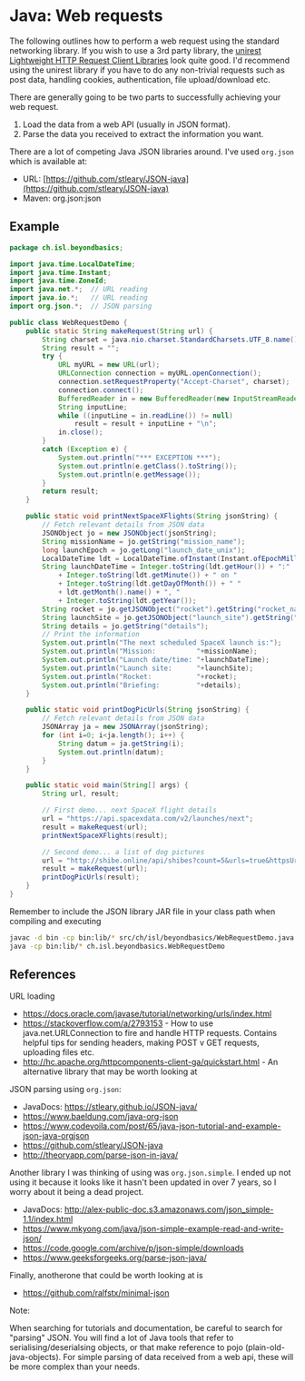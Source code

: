 # Java: Web requests

The following outlines how to perform a web request using the standard networking library. If you wish to use a 3rd party library, the [unirest Lightweight HTTP Request Client Libraries](http://unirest.io/java.html) look quite good. I'd recommend using the unirest library if you have to do any non-trivial requests such as post data, handling cookies, authentication, file upload/download etc.

There are generally going to be two parts to successfully achieving your web request.

1. Load the data from a web API (usually in JSON format).
2. Parse the data you received to extract the information you want.

There are a lot of competing Java JSON libraries around. I've used `org.json` which is available at:

* URL: [https://github.com/stleary/JSON-java](https://github.com/stleary/JSON-java)
* Maven: org.json:json

## Example

```java
package ch.isl.beyondbasics;

import java.time.LocalDateTime;
import java.time.Instant;
import java.time.ZoneId;
import java.net.*;  // URL reading 
import java.io.*;   // URL reading
import org.json.*;  // JSON parsing

public class WebRequestDemo {
    public static String makeRequest(String url) {
        String charset = java.nio.charset.StandardCharsets.UTF_8.name();
        String result = "";
        try {
            URL myURL = new URL(url);
            URLConnection connection = myURL.openConnection();
            connection.setRequestProperty("Accept-Charset", charset);
            connection.connect();
            BufferedReader in = new BufferedReader(new InputStreamReader(connection.getInputStream()));
            String inputLine;
            while ((inputLine = in.readLine()) != null)
                result = result + inputLine + "\n";
            in.close();
        } 
        catch (Exception e) { 
            System.out.println("*** EXCEPTION ***");
            System.out.println(e.getClass().toString());
            System.out.println(e.getMessage());
        } 
        return result;
    }

    public static void printNextSpaceXFlights(String jsonString) {
        // Fetch relevant details from JSON data
        JSONObject jo = new JSONObject(jsonString);
        String missionName = jo.getString("mission_name");
        long launchEpoch = jo.getLong("launch_date_unix");
        LocalDateTime ldt = LocalDateTime.ofInstant(Instant.ofEpochMilli(launchEpoch*1000), ZoneId.systemDefault());
        String launchDateTime = Integer.toString(ldt.getHour()) + ":" 
            + Integer.toString(ldt.getMinute()) + " on " 
            + Integer.toString(ldt.getDayOfMonth()) + " " 
            + ldt.getMonth().name() + ", " 
            + Integer.toString(ldt.getYear());
        String rocket = jo.getJSONObject("rocket").getString("rocket_name");
        String launchSite = jo.getJSONObject("launch_site").getString("site_name_long");
        String details = jo.getString("details");
        // Print the information
        System.out.println("The next scheduled SpaceX launch is:");
        System.out.println("Mission:          "+missionName);
        System.out.println("Launch date/time: "+launchDateTime);
        System.out.println("Launch site:      "+launchSite);
        System.out.println("Rocket:           "+rocket);
        System.out.println("Briefing:         "+details);
    }

    public static void printDogPicUrls(String jsonString) {
        // Fetch relevant details from JSON data
        JSONArray ja = new JSONArray(jsonString);
        for (int i=0; i<ja.length(); i++) {
            String datum = ja.getString(i);
            System.out.println(datum);
        }
    }

    public static void main(String[] args) {
        String url, result;

        // First demo... next SpaceX flight details
        url = "https://api.spacexdata.com/v2/launches/next";
        result = makeRequest(url);
        printNextSpaceXFlights(result);

        // Second demo... a list of dog pictures
        url = "http://shibe.online/api/shibes?count=5&urls=true&httpsUrls=false";
        result = makeRequest(url);
        printDogPicUrls(result);
    }
}
```

Remember to include the JSON library JAR file in your class path when compiling and executing

```bash
javac -d bin -cp bin:lib/* src/ch/isl/beyondbasics/WebRequestDemo.java
java -cp bin:lib/* ch.isl.beyondbasics.WebRequestDemo
```

## References

URL loading

* https://docs.oracle.com/javase/tutorial/networking/urls/index.html
* https://stackoverflow.com/a/2793153 - How to use java.net.URLConnection to fire and handle HTTP requests. Contains helpful tips for sending headers, making POST v GET requests, uploading files etc.
* http://hc.apache.org/httpcomponents-client-ga/quickstart.html - An alternative library that may be worth looking at

JSON parsing using `org.json`:

* JavaDocs: https://stleary.github.io/JSON-java/
* https://www.baeldung.com/java-org-json
* https://www.codevoila.com/post/65/java-json-tutorial-and-example-json-java-orgjson
* https://github.com/stleary/JSON-java
* http://theoryapp.com/parse-json-in-java/

Another library I was thinking of using was `org.json.simple`. I ended up not using it because it looks like it hasn't been updated in over 7 years, so I worry about it being a dead project.

* JavaDocs: http://alex-public-doc.s3.amazonaws.com/json_simple-1.1/index.html
* https://www.mkyong.com/java/json-simple-example-read-and-write-json/
* https://code.google.com/archive/p/json-simple/downloads
* https://www.geeksforgeeks.org/parse-json-java/

Finally, anotherone that could be worth looking at is 

* https://github.com/ralfstx/minimal-json

Note:

When searching for tutorials and documentation, be careful to search for "parsing" JSON. You will find a lot of Java tools that refer to serialising/deserialsing objects, or that make reference to pojo (plain-old-java-objects). For simple parsing of data received from a web api, these will be more complex than your needs.

